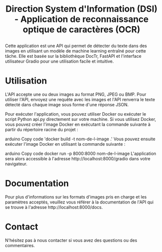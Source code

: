 # <p align="center">Direction System d'Information (DSI) - Application de reconnaissance optique de caractères (OCR) </p>

Cette application est une API qui permet de détecter du texte dans des images en utilisant un modèle de machine learning entraîné pour cette tâche. Elle est basée sur la bibliothèque DocTr, FastAPI et l'interface utilisateur Gradio pour une utilisation facile et intuitive.

# Utilisation

L'API accepte une ou deux images au format PNG, JPEG ou BMP. Pour utiliser l'API, envoyez une requête avec les images et l'API renverra le texte détecté dans chaque image sous forme d'une réponse JSON.

Pour exécuter l'application, vous pouvez utiliser Docker ou exécuter le script Python api.py directement sur votre machine. Si vous utilisez Docker, vous pouvez créer l'image Docker en exécutant la commande suivante à partir du répertoire racine du projet :

arduino
Copy code
'docker build -t nom-de-l-image .'
Vous pouvez ensuite exécuter l'image Docker en utilisant la commande suivante :

arduino
Copy code
docker run -p 8000:8000 nom-de-l-image
L'application sera alors accessible à l'adresse http://localhost:8000/gradio dans votre navigateur.

# Documentation

Pour plus d'informations sur les formats d'images pris en charge et les paramètres acceptés, veuillez vous référer à la documentation de l'API qui se trouve à l'adresse http://localhost:8000/docs.

# Contact

N'hésitez pas à nous contacter si vous avez des questions ou des commentaires.
